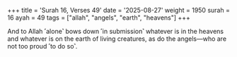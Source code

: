 +++
title = 'Surah 16, Verses 49'
date = '2025-08-27'
weight = 1950
surah = 16
ayah = 49
tags = ["allah", "angels", "earth", "heavens"]
+++

And to Allah ˹alone˺ bows down ˹in submission˺ whatever is in the heavens and whatever is on the earth of living creatures, as do the angels—who are not too proud ˹to do so˺.